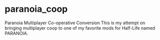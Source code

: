 # paranoia_coop
Paranoia Multiplayer Co-operative Conversion
This is my attempt on bringing multiplayer coop to one of my favorite mods for Half-Life named PARANOIA.
